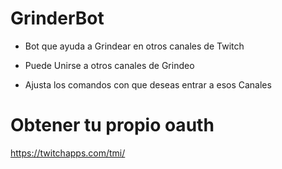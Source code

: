 # GrinderBot

- Bot que ayuda a Grindear en otros canales de Twitch

- Puede Unirse a otros canales de Grindeo

- Ajusta los comandos con que deseas entrar a esos Canales


# Obtener tu propio oauth
https://twitchapps.com/tmi/
